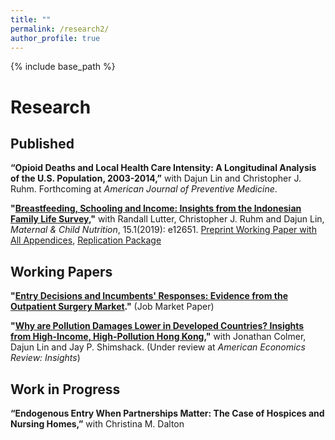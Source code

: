 ```yaml
---
title: ""
permalink: /research2/
author_profile: true
---
```


{% include base_path %}

Research
===

## Published

**“Opioid Deaths and Local Health Care Intensity: A Longitudinal Analysis of the U.S. Population, 2003-2014,”**  with Dajun Lin and Christopher J. Ruhm. Forthcoming at *American Journal of Preventive Medicine*.

**"[Breastfeeding, Schooling and Income: Insights from the Indonesian Family Life Survey](https://onlinelibrary.wiley.com/doi/full/10.1111/mcn.12651),"**
with Randall Lutter, Christopher J. Ruhm and Dajun Lin, *Maternal & Child Nutrition*, 15.1(2019): e12651. [Preprint Working Paper with All Appendices](https://www.dropbox.com/s/vobvg4k5l4gr7bg/BF_Indonesia_Fin.pdf?dl=0), [Replication Package](https://www.dropbox.com/sh/v8fkgrjwvfdaoxa/AAAwFO3CCGAygl7tEIVpsfVDa?dl=0)

## Working Papers

**"[Entry Decisions and Incumbents' Responses: Evidence from the Outpatient Surgery Market](https://www.dropbox.com/s/ge4diw0075uc119/p_version.pdf?dl=0)."** (Job Market Paper)

**"[Why are Pollution Damages Lower in Developed Countries? Insights from High-Income, High-Pollution Hong Kong](https://www.dropbox.com/s/qey0h9df3cv5324/Hong_Kong_Pollution_Paper.pdf?dl=0),"** with Jonathan Colmer, Dajun Lin and Jay P. Shimshack. (Under review at *American Economics Review: Insights*)

## Work in Progress
**“Endogenous Entry When Partnerships Matter: The Case of Hospices and Nursing Homes,”** with Christina M. Dalton





